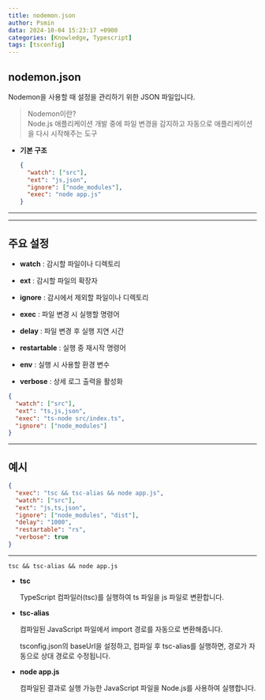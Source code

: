 ```yaml
---
title: nodemon.json
author: Psmin
data: 2024-10-04 15:23:17 +0900
categories: [Knowledge, Typescript]
tags: [tsconfig]
---
```


## nodemon.json

Nodemon을 사용할 때 설정을 관리하기 위한 JSON 파일입니다.

> Nodemon이란?  
> Node.js 애플리케이션 개발 중에 파일 변경을 감지하고 자동으로 애플리케이션을 다시 시작해주는 도구

- **기본 구조**

  ```json
  {
    "watch": ["src"],
    "ext": "js,json",
    "ignore": ["node_modules"],
    "exec": "node app.js"
  }
  ```

---

---

## 주요 설정

- **watch** : 감시할 파일이나 디렉토리

- **ext** : 감시할 파일의 확장자

- **ignore** : 감시에서 제외할 파일이나 디렉토리

- **exec** : 파일 변경 시 실행할 명령어

- **delay** : 파일 변경 후 실행 지연 시간

- **restartable** : 실행 중 재시작 명령어

- **env** : 실행 시 사용할 환경 변수

- **verbose** : 상세 로그 출력을 활성화

```json
{
  "watch": ["src"],
  "ext": "ts,js,json",
  "exec": "ts-node src/index.ts",
  "ignore": ["node_modules"]
}
```

---

## 예시

```json
{
  "exec": "tsc && tsc-alias && node app.js",
  "watch": ["src"],
  "ext": "js,ts,json",
  "ignore": ["node_modules", "dist"],
  "delay": "1000",
  "restartable": "rs",
  "verbose": true
}
```

---

`tsc && tsc-alias && node app.js`

- **tsc**

  TypeScript 컴파일러(tsc)를 실행하여 ts 파일을 js 파일로 변환합니다.

- **tsc-alias**

  컴파일된 JavaScript 파일에서 import 경로를 자동으로 변환해줍니다.

  tsconfig.json의 baseUrl을 설정하고, 컴파일 후 tsc-alias를 실행하면, 경로가 자동으로 상대 경로로 수정됩니다.

- **node app.js**

  컴파일된 결과로 실행 가능한 JavaScript 파일을 Node.js를 사용하여 실행합니다.
